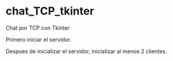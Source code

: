 # chat_TCP_tkinter
Chat por TCP con Tkinter

Primero iniciar el servidor.

Despues de inicializar el servidor, inicializar al menos 2 clientes.
